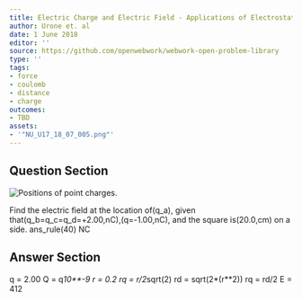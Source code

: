 ```yaml
---
title: Electric Charge and Electric Field - Applications of Electrostatics
author: Urone et. al
date: 1 June 2018
editor: ''
source: https://github.com/openwebwork/webwork-open-problem-library
type: ''
tags:
- force
- coulomb
- distance
- charge
outcomes:
- TBD
assets:
- '"NU_U17_18_07_005.png"'
---
```


## Question Section 

![Positions of point charges.]("NU_U17_18_07_005.png")

Find the electric field at the location of(q_a), given that(q_b=q_c=q_d=+2.00,nC),(q=-1.00,nC), and the square is(20.0,cm) on a side.
ans_rule(40) NC



## Answer Section

q = 2.00
Q = q*10**-9
r = 0.2
rq = r/2*sqrt(2)
rd = sqrt(2*(r**2))
rq = rd/2
E = 412